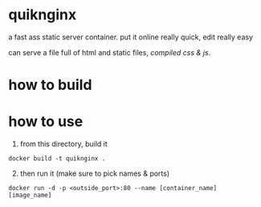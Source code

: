 # quiknginx
a fast ass static server container. put it online really quick, edit really easy

can serve a file full of html and static files, *compiled css & js*.

# how to build

# how to use

1. from this directory, build it 

`docker build -t quiknginx .`

2. then run it (make sure to pick names & ports)

`docker run -d -p <outside_port>:80 --name [container_name] [image_name]`